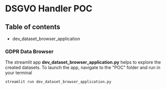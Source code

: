 # DSGVO Handler POC

## Table of contents

- dev_dataset_browser_application

### GDPR Data Browser
The streamlit app **dev_dataset_browser_application.py** helps to explore the created datasets.
To launch the app, navigate to the "POC" folder and run in your terminal
```
streamlit run dev_dataset_browser_application.py 
```
